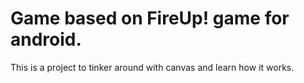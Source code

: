 # Game based on FireUp! game for android.
This is a project to tinker around with canvas and learn how it works.